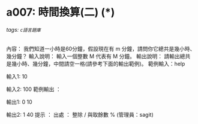 # a007: 時間換算(二) (*)
###### tags: `c語言題庫`
內容：
我們知道一小時是60分鐘，假設現在有 m 分鐘，請問你它總共是幾小時、幾分鐘？
輸入說明：
輸入一個整數 M 代表有 M 分鐘。
輸出說明：
請輸出總共是幾小時、幾分鐘，中間請空一格(請參考下面的輸出範例)。
範例輸入：help

輸入1:
10

輸入2:
100
範例輸出 ：

輸出1:
0 10

輸出2:
1 40
提示 ：
出處 ：
整除 / 與取餘數 % (管理員：sagit)
